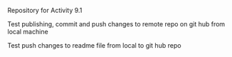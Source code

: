 Repository for Activity 9.1

Test publishing, commit and push changes to remote repo on git hub from local machine


Test push changes to readme file from local to git hub repo